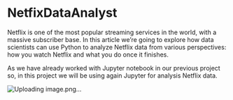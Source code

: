 # NetfixDataAnalyst
Netflix is one of the most popular streaming services in the world, with a massive subscriber base. In this article we’re going to explore how data scientists can use Python to analyze Netflix data from various perspectives: how you watch Netflix and what you do once it finishes.

As we have already worked with Jupyter notebook in our previous project so, in this project we will be using again Jupyter for analysis Netflix data.

![Uploading image.png…]()
